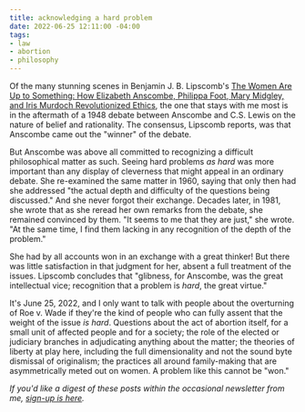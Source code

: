 ```yaml
---
title: acknowledging a hard problem
date: 2022-06-25 12:11:00 -04:00
tags:
- law
- abortion
- philosophy
---
```


Of the many stunning scenes in Benjamin J. B. Lipscomb's [The Women Are Up to Something: How Elizabeth Anscombe, Philippa Foot, Mary Midgley, and Iris Murdoch Revolutionized Ethics](https://global.oup.com/academic/product/the-women-are-up-to-something-9780197541074?cc=us&lang=en&), the one that stays with me most is in the aftermath of a 1948 debate between Anscombe and C.S. Lewis on the nature of belief and rationality. The consensus, Lipscomb reports, was that Anscombe came out the "winner" of the debate. 

But Anscombe was above all committed to recognizing a difficult philosophical matter as such. Seeing hard problems *as hard* was more important than any display of cleverness that might appeal in an ordinary debate. She re-examined the same matter in 1960, saying that only then had she addressed "the actual depth and difficulty of the questions being discussed." And she never forgot their exchange. Decades later, in 1981, she wrote that as she reread her own remarks from the debate, she remained convinced by them. "It seems to me that they are just," she wrote. "At the same time, I find them lacking in any recognition of the depth of the problem." 

She had by all accounts won in an exchange with a great thinker! But there was little satisfaction in that judgment for her, absent a full treatment of the issues. Lipscomb concludes that "glibness, for Anscombe, was the great intellectual vice; recognition that a problem is *hard*, the great virtue."

It's June 25, 2022, and I only want to talk with people about the overturning of Roe v. Wade if they're the kind of people who can fully assent that the weight of the issue *is hard*. Questions about the act of abortion itself, for a small unit of affected people and for a society; the role of the elected or judiciary branches in adjudicating anything about the matter; the theories of liberty at play here, including the full dimensionality and not the sound byte dismissal of originalism; the practices all around family-making that are asymmetrically meted out on women. A problem like this cannot be "won."  

*If you'd like a digest of these posts within the occasional newsletter from me, [sign-up is here](https://sarahendren.substack.com/).*

